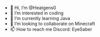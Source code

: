 - 👋 Hi, I’m @Heatgens0
- 👀 I’m interested in coding
- 🌱 I’m currently learning Java
- 💞️ I’m looking to collaborate on Minecraft
- 📫 How to reach me Discord: EyeSaber

<!---
Heatgens0/Heatgens0 is a ✨ special ✨ repository because its `README.md` (this file) appears on your GitHub profile.
You can click the Preview link to take a look at your changes.
--->
